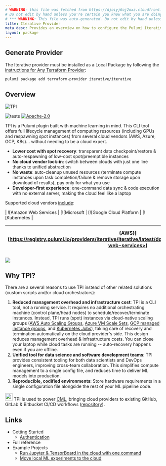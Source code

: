 ```yaml
---
# WARNING: this file was fetched from https://djoiyj6oj2oxz.cloudfront.net/docs/registry.opentofu.org/iterative/iterative/0.11.20/index.md
# Do not edit by hand unless you're certain you know what you are doing!
# *** WARNING: This file was auto-generated. Do not edit by hand unless you're certain you know what you are doing! ***
title: Iterative Provider
meta_desc: Provides an overview on how to configure the Pulumi Iterative provider.
layout: package
---
```


## Generate Provider

The Iterative provider must be installed as a Local Package by following the [instructions for Any Terraform Provider](https://www.pulumi.com/registry/packages/terraform-provider/):

```bash
pulumi package add terraform-provider iterative/iterative
```
## Overview

![TPI](https://static.iterative.ai/img/tpi/banner.svg)

![tests](https://github.com/iterative/pulumi-provider-iterative/actions/workflows/test.yml)
[![Apache-2.0](https://img.shields.io/badge/licence-Apache%202.0-blue)](https://github.com/iterative/pulumi-provider-iterative/blob/main/LICENSE)

TPI is a Pulumi plugin built with machine learning in mind. This CLI tool offers full lifecycle management of computing resources (including GPUs and respawning spot instances) from several cloud vendors (AWS, Azure, GCP, K8s)... without needing to be a cloud expert.

- **Lower cost with spot recovery**: transparent data checkpoint/restore & auto-respawning of low-cost spot/preemptible instances
- **No cloud vendor lock-in**: switch between clouds with just one line thanks to unified abstraction
- **No waste**: auto-cleanup unused resources (terminate compute instances upon task completion/failure & remove storage upon download of results), pay only for what you use
- **Developer-first experience**: one-command data sync & code execution with no external server, making the cloud feel like a laptop

Supported cloud vendors [include](https://registry.pulumi.io/providers/iterative/iterative/latest/docs/guides/authentication):

|                                                                                                       ![Amazon Web Services                                                                                                        |                                                                                                            [![Microsoft                                                                                                            |                                                                                                         [![Google Cloud Platform                                                                                                          |                                                                                                   [![Kubernetes                                                                                                    |

| (AWS)](https://registry.pulumi.io/providers/iterative/iterative/latest/docs/guides/authentication#amazon-web-services>) | Azure](<https://img.shields.io/badge/Azure-Microsoft_Azure-black?colorA=white&logoColor=0078D4&logo=microsoftazure)](https://registry.pulumi.io/providers/iterative/iterative/latest/docs/guides/authentication#microsoft-azure>) | (GCP)](<https://img.shields.io/badge/GCP-Google_Cloud_Platform-black?colorA=white&logoColor=4285F4&logo=googlecloud)](https://registry.pulumi.io/providers/iterative/iterative/latest/docs/guides/authentication#google-cloud-platform>) | (K8s)](<https://img.shields.io/badge/K8s-Kubernetes-black?colorA=white&logoColor=326CE5&logo=kubernetes)](https://registry.pulumi.io/providers/iterative/iterative/latest/docs/guides/authentication#kubernetes>) |
|---------------------------------------------------------------------------------------------------------------------------------------------------------------------------------------------------------------------------------------|--------------------------------------------------------------------------------------------------------------------------------------------------------------------------------------------------------------------------------------|---------------------------------------------------------------------------------------------------------------------------------------------------------------------------------------------------------------------------------------------|----------------------------------------------------------------------------------------------------------------------------------------------------------------------------------------------------------------------|

![](https://static.iterative.ai/img/tpi/high-level-light.png)
## Why TPI?

There are a several reasons to use TPI instead of other related solutions (custom scripts and/or cloud orchestrators):

1. **Reduced management overhead and infrastructure cost**:
   TPI is a CLI tool, not a running service. It requires no additional orchestrating machine (control plane/head nodes) to schedule/recover/terminate instances. Instead, TPI runs (spot) instances via cloud-native scaling groups ([AWS Auto Scaling Groups](https://docs.aws.amazon.com/autoscaling/ec2/userguide/what-is-amazon-ec2-auto-scaling.html), [Azure VM Scale Sets](https://azure.microsoft.com/en-us/services/virtual-machine-scale-sets), [GCP managed instance groups](https://cloud.google.com/compute/docs/instance-groups#managed_instance_groups), and [Kubernetes Jobs](https://kubernetes.io/docs/concepts/workloads/controllers/job)), taking care of recovery and termination automatically on the cloud provider's side. This design reduces management overhead & infrastructure costs. You can close your laptop while cloud tasks are running -- auto-recovery happens even if you are offline.
2. **Unified tool for data science and software development teams**:
   TPI provides consistent tooling for both data scientists and DevOps engineers, improving cross-team collaboration. This simplifies compute management to a single config file, and reduces time to deliver ML models into production.
3. **Reproducible, codified environments**:
   Store hardware requirements in a single configuration file alongside the rest of your ML pipeline code.

<img width=24px src="https://static.iterative.ai/logo/cml.svg"/> TPI is used to power [CML](https://cml.dev), bringing cloud providers to existing GitHub, GitLab & Bitbucket CI/CD workflows ([repository](https://github.com/iterative/cml)).
## Links

- Getting Started
  - [Authentication](https://registry.pulumi.io/providers/iterative/iterative/latest/docs/guides/authentication)
- Full reference
- Example Projects
  - [Run Jupyter & TensorBoard in the cloud with one command](https://github.com/iterative/blog-tpi-jupyter)
  - [Move local ML experiments to the cloud](https://github.com/iterative/blog-tpi-bees)